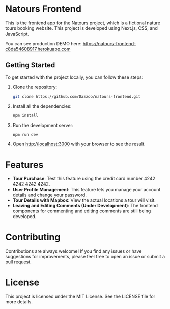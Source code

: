 # Natours Frontend

This is the frontend app for the Natours project, which is a fictional nature tours booking website. This project is developed using Next.js, CSS, and JavaScript.

You can see production DEMO here: https://natours-frontend-c8da54608917.herokuapp.com

## Getting Started

To get started with the project locally, you can follow these steps:

1. Clone the repository:

   ```bash
   git clone https://github.com/Dazzoo/natours-frontend.git

2. Install all the dependencies:

   ```bash
   npm install
   ```

3. Run the development server:

   ```bash
   npm run dev
   ```

4. Open [http://localhost:3000](http://localhost:3000) with your browser to see the result.

# Features

* **Tour Purchase**: Test this feature using the credit card number 4242 4242 4242 4242.
* **User Profile Management**: This feature lets you manage your account details and change your password.
* **Tour Details with Mapbox**: View the actual locations a tour will visit.
* **Leaving and Editing Comments (Under Development)**: The frontend components for commenting and editing comments are still being developed.

# Contributing
Contributions are always welcome! If you find any issues or have suggestions for improvements, please feel free to open an issue or submit a pull request.

# License
This project is licensed under the MIT License. See the LICENSE file for more details.